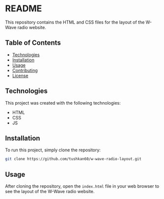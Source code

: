 # README

This repository contains the HTML and CSS files for the layout of the W-Wave radio website. 

## Table of Contents

- [Technologies](#technologies)
- [Installation](#installation)
- [Usage](#usage)
- [Contributing](#contributing)
- [License](#license)

## Technologies

This project was created with the following technologies:

- HTML
- CSS
- JS

## Installation

To run this project, simply clone the repository:

```bash
git clone https://github.com/tushkan60/w-wave-radio-layout.git
```

## Usage

After cloning the repository, open the `index.html` file in your web browser to see the layout of the W-Wave radio website.
